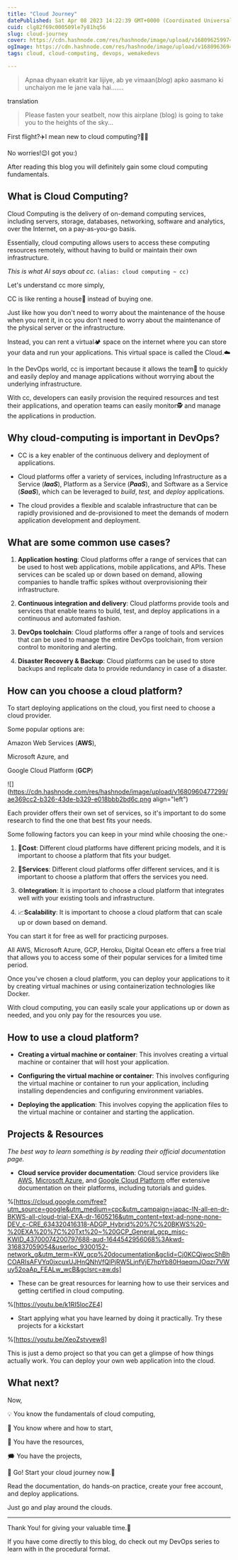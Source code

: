```yaml
---
title: "Cloud Journey"
datePublished: Sat Apr 08 2023 14:22:39 GMT+0000 (Coordinated Universal Time)
cuid: clg82f69c000509le7y81hq56
slug: cloud-journey
cover: https://cdn.hashnode.com/res/hashnode/image/upload/v1680962599748/eacc753a-3d04-467b-90f7-c1ebd66a7c3d.webp
ogImage: https://cdn.hashnode.com/res/hashnode/image/upload/v1680963694632/0d124987-8647-4de8-9f3b-d585c21e386a.jpeg
tags: cloud, cloud-computing, devops, wemakedevs

---
```


> Apnaa dhyaan ekatrit kar lijiye, ab ye vimaan(*blog*) apko aasmano ki unchaiyon me le jane vala hai.......

translation

> Please fasten your seatbelt, now this airplane (blog) is going to take you to the heights of the sky...

First flight?✈️I mean new to cloud computing?😶‍🌫️

No worries!😉I got you:)

After reading this blog you will definitely gain some cloud computing fundamentals.

## What is Cloud Computing?

Cloud Computing is the delivery of on-demand computing services, including servers, storage, databases, networking, software and analytics, over the Internet, on a pay-as-you-go basis.

Essentially, cloud computing allows users to access these computing resources remotely, without having to build or maintain their own infrastructure.

*This is what AI says about cc*. `(alias: cloud computing ~ cc)`

Let's understand cc more simply,

CC is like renting a house🏡 instead of buying one.

Just like how you don't need to worry about the maintenance of the house when you rent it, in cc you don't need to worry about the maintenance of the physical server or the infrastructure.

Instead, you can rent a virtual🏕️ space on the internet where you can store your data and run your applications. This virtual space is called the Cloud.☁️

In the DevOps world, cc is important because it allows the team🤖 to quickly and easily deploy and manage applications without worrying about the underlying infrastructure.

With cc, developers can easily provision the required resources and test their applications, and operation teams can easily monitor🕵️ and manage the applications in production.

## Why cloud-computing is important in DevOps?

* CC is a key enabler of the continuous delivery and deployment of applications.
    
* Cloud platforms offer a variety of services, including Infrastructure as a Service (***IaaS***), Platform as a Service (***PaaS***), and Software as a Service (***SaaS***), which can be leveraged to *build*, *test,* and *deploy* applications.
    
* The cloud provides a flexible and scalable infrastructure that can be rapidly provisioned and de-provisioned to meet the demands of modern application development and deployment.
    

## What are some common use cases?

1. **Application** **hosting**: Cloud platforms offer a range of services that can be used to host web applications, mobile applications, and APIs. These services can be scaled up or down based on demand, allowing companies to handle traffic spikes without overprovisioning their infrastructure.
    
2. **Continuous integration and delivery**: Cloud platforms provide tools and services that enable teams to build, test, and deploy applications in a continuous and automated fashion.
    
3. **DevOps toolchain**: Cloud platforms offer a range of tools and services that can be used to manage the entire DevOps toolchain, from version control to monitoring and alerting.
    
4. **Disaster Recovery & Backup**: Cloud platforms can be used to store backups and replicate data to provide redundancy in case of a disaster.
    

## How can you choose a cloud platform?

To start deploying applications on the cloud, you first need to choose a cloud provider.

Some popular options are:

Amazon Web Services (**AWS**),

Microsoft Azure, and

Google Cloud Platform (**GCP**)

![](https://cdn.hashnode.com/res/hashnode/image/upload/v1680960477299/ae369cc2-b326-43de-b329-e018bbb2bd6c.png align="left")

Each provider offers their own set of services, so it's important to do some research to find the one that best fits your needs.

Some following factors you can keep in your mind while choosing the one:-

1. 💸**Cost**: Different cloud platforms have different pricing models, and it is important to choose a platform that fits your budget.
    
2. 📡**Services**: Different cloud platforms offer different services, and it is important to choose a platform that offers the services you need.
    
3. ⚙️**Integration**: It is important to choose a cloud platform that integrates well with your existing tools and infrastructure.
    
4. 📈**Scalability**: It is important to choose a cloud platform that can scale up or down based on demand.
    

You can start it for free as well for practicing purposes.

All AWS, Microsoft Azure, GCP, Heroku, Digital Ocean etc offers a free trial that allows you to access some of their popular services for a limited time period.

Once you've chosen a cloud platform, you can deploy your applications to it by creating virtual machines or using containerization technologies like Docker.

With cloud computing, you can easily scale your applications up or down as needed, and you only pay for the resources you use.

## How to use a cloud platform?

* **Creating a virtual machine or container**: This involves creating a virtual machine or container that will host your application.
    
* **Configuring the virtual machine or container**: This involves configuring the virtual machine or container to run your application, including installing dependencies and configuring environment variables.
    
* **Deploying the application**: This involves copying the application files to the virtual machine or container and starting the application.
    

## Projects & Resources

*The best way to learn something is by reading their official documentation page.*

* **Cloud service provider documentation**: Cloud service providers like [AWS](https://docs.aws.amazon.com/?nc2=h_ql_doc_do), [Microsoft Azure](https://learn.microsoft.com/en-us/azure/?wt.mc_id=rmskilling_docs_onboarding_inproduct_gdc&product=popular), and [Google Cloud Platform](https://cloud.google.com/free?utm_source=google&utm_medium=cpc&utm_campaign=japac-IN-all-en-dr-BKWS-all-cloud-trial-EXA-dr-1605216&utm_content=text-ad-none-none-DEV_c-CRE_634320416318-ADGP_Hybrid%20%7C%20BKWS%20-%20EXA%20%7C%20Txt%20~%20GCP_General_gcp_misc-KWID_43700074200797688-aud-1644542956068%3Akwd-316837059054&userloc_9300152-network_g&utm_term=KW_gcp%20documentation&gclid=Cj0KCQjwocShBhCOARIsAFVYq0jxcuxUJHnQNhVfQlPjRW5LjnfVjE7hpYb80HqeqmJOqzr7VWuy52oaAp_FEALw_wcB&gclsrc=aw.ds) offer extensive documentation on their platforms, including tutorials and guides.
    

%[https://cloud.google.com/free?utm_source=google&utm_medium=cpc&utm_campaign=japac-IN-all-en-dr-BKWS-all-cloud-trial-EXA-dr-1605216&utm_content=text-ad-none-none-DEV_c-CRE_634320416318-ADGP_Hybrid%20%7C%20BKWS%20-%20EXA%20%7C%20Txt%20~%20GCP_General_gcp_misc-KWID_43700074200797688-aud-1644542956068%3Akwd-316837059054&userloc_9300152-network_g&utm_term=KW_gcp%20documentation&gclid=Cj0KCQjwocShBhCOARIsAFVYq0jxcuxUJHnQNhVfQlPjRW5LjnfVjE7hpYb80HqeqmJOqzr7VWuy52oaAp_FEALw_wcB&gclsrc=aw.ds] 

* These can be great resources for learning how to use their services and getting certified in cloud computing.
    

%[https://youtu.be/k1RI5locZE4] 

* Start applying what you have learned by doing it practically. Try these projects for a kickstart
    

%[https://youtu.be/XeoZstvyew8] 

This is just a demo project so that you can get a glimpse of how things actually work. You can deploy your own web application into the cloud.

## What next?

Now,

💡 You know the fundamentals of cloud computing,

🏁 You know where and how to start,

🧰 You have the resources,

🗯️ You have the projects,

🏃 Go! Start your cloud journey now.🚀

Read the documentation, do hands-on practice, create your free account, and deploy applications.

Just go and play around the clouds.

---

Thank You! for giving your valuable time.🖤

If you have come directly to this blog, do check out my DevOps series to learn with in the procedural format.